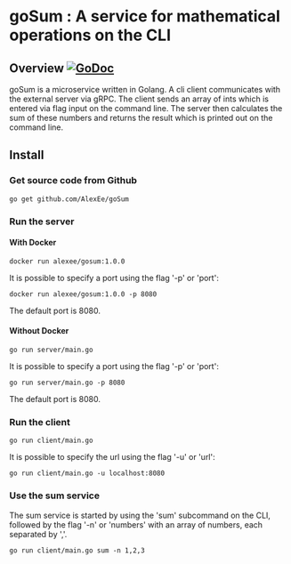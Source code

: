 # goSum : A service for mathematical operations on the CLI

## Overview [![GoDoc](https://godoc.org/github.com/AlexEe/goSum?status.svg)](https://godoc.org/github.com/AlexEe/goSum)

goSum is a microservice written in Golang. A cli client communicates with the external server via gRPC. The client sends an array of ints which is entered via flag input on the command line. The server then calculates the sum of these numbers and returns the result which is printed out on the command line.

## Install

### Get source code from Github
```
go get github.com/AlexEe/goSum
```
### Run the server

#### With Docker
```
docker run alexee/gosum:1.0.0
```
It is possible to specify a port using the flag '-p' or 'port':
```
docker run alexee/gosum:1.0.0 -p 8080
```
The default port is 8080.

#### Without Docker
```
go run server/main.go
```
It is possible to specify a port using the flag '-p' or 'port':
```
go run server/main.go -p 8080
```
The default port is 8080.
### Run the client
```
go run client/main.go
```
It is possible to specify the url using the flag '-u' or 'url':
```
go run client/main.go -u localhost:8080
```
### Use the sum service
The sum service is started by using the 'sum' subcommand on the CLI,
followed by the flag '-n' or 'numbers' with an array of numbers, each
separated by ','.
```
go run client/main.go sum -n 1,2,3
```